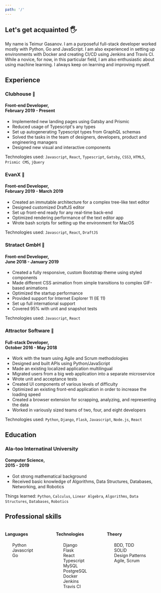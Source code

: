 ```yaml
---
path: '/'
---
```


## Let's get acquainted 🖐

My name is Teimur Gasanov. I am a purposeful full-stack developer worked mostly with Python, Go and JavaScript. I am also experienced in setting up environments with Docker and creating CI/CD using Jenkins and Travis CI. While a novice, for now, in this particular field, I am also enthusiastic about using machine learning. I always keep on learning and improving myself.

## Experience

### Clubhouse <a href="https://clubhouse.io" target="_blank" rel="noopener noreferrer" style="text-decoration:none;"><small>🔗</small></a>

#### Front-end Developer,<br/>February 2019 - Present

- Implemented new landing pages using Gatsby and Prismic
- Reduced usage of Typescript's any types
- Set up autogenerating Typescript types from GraphQL schemas
- Solved the tasks in the team of designers, developers, product and engineering managers
- Designed new visual and interactive components

Technologies used: `Javascript`, `React`, `Typescript`, `Gatsby`, `CSS3`, `HTML5`, `Prismic CMS`, `jQuery`

### EvanX <a href="https://www.linkedin.com/company/evanx/" target="_blank" rel="noopener noreferrer" style="text-decoration:none;"><small>🔗</small></a>

#### Front-end Developer,<br/>February 2019 - March 2019

- Created an immutable architecture for a complex tree-like text editor
- Designed customized DraftJS editor
- Set up front-end ready for any real-time back-end
- Optimized rendering performance of the text editor app
- Wrote bash scripts for setting up the environment for MacOS

Technologies used: `Javascript`, `React`, `DraftJS`

### Stratact GmbH <a href="https://www.linkedin.com/company/stratact/" target="_blank" rel="noopener noreferrer" style="text-decoration:none;"><small>🔗</small></a>

#### Front-end Developer,<br/>June 2018 - January 2019

- Created a fully responsive, custom Bootstrap theme using styled components
- Made different CSS animation from simple transitions to complex GIF-based animations
- Optimized the startup performance
- Provided support for Internet Explorer 11 (IE 11)
- Set up full international support
- Covered 95% with unit and snapshot tests

Technologies used: `Javascript`, `React`

### Attractor Software <a href="https://www.attractor-software.com/" target="_blank" rel="noopener noreferrer" style="text-decoration:none;"><small>🔗</small></a>

#### Full-stack Developer,<br/>October 2016 - May 2018

- Work with the team using Agile and Scrum methodologies
- Designed and built APIs using Python/JavaScript
- Made an existing localized application multilingual
- Migrated users from a big web application into a separate microservice
- Wrote unit and acceptance tests
- Created UI components of various levels of difficulty
- Optimized an existing front-end application in order to increase the loading speed
- Created a browser extension for scrapping, analyzing, and representing the data
- Worked in variously sized teams of two, four, and eight developers

Technologies used: `Python`, `Django`, `Flask`, `Javascript`, `Node.js`, `React`

## Education

### Ala-too Internatinal University

#### Computer Science,<br/>2015 - 2019

- Got strong mathematical background
- Received basic knowledge of Algorithms, Data Structures, Databases, Networking, and Robotics

Things learned: `Python`, `Calculus`, `Linear Algebra`, `Algorithms`, `Data Structures`, `Databases`, `Robotics`

## Professional skills

<div style="overflow:hidden;">
    <div style="display: inline-block; width: 33.3333%; float: left;">
        <h4>Languages</h4>
        <ul style="list-style-type:none; margin-left: 0;">
            <li>Python</li>
            <li>Javascript</li>
            <li>Go</li>
        </ul>
    </div>
    <div style="display: inline-block; width: 33.3333%; float: left;">
        <h4>Technologies</h4>
        <ul style="list-style-type:none; margin-left: 0;">
            <li>Django</li>
            <li>Flask</li>
            <li>React</li>
            <li>Typescript</li>
            <li>MySQL</li>
            <li>PostgreSQL</li>
            <li>Docker</li>
            <li>Jenkins</li>
            <li>Travis CI</li>
        </ul>
    </div>
    <div style="display: inline-block; width: 33.3333%; float: left;">
        <h4>Theory</h4>
        <ul style="list-style-type:none; margin-left: 0;">
            <li>BDD, TDD</li>
            <li>SOLID</li>
            <li>Design Patterns</li>
            <li>Agile, Scrum</li>
        </ul>
    </div>
</div>
